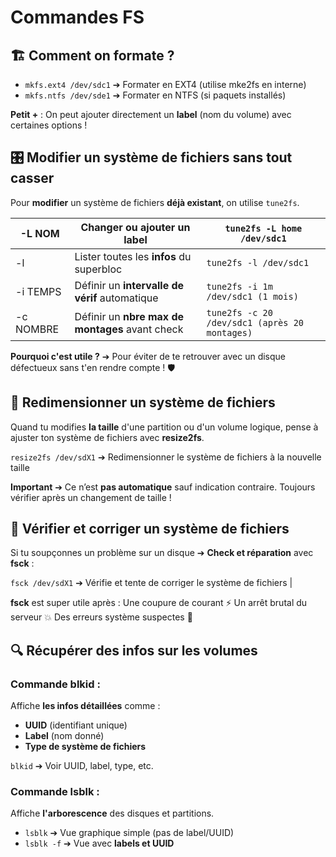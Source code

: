 # Commandes FS

## **🏗️ Comment on formate ?**

- `mkfs.ext4 /dev/sdc1` ➔ Formater en EXT4 (utilise mke2fs en interne)
- `mkfs.ntfs /dev/sde1` ➔ Formater en NTFS (si paquets installés)


**Petit +** : On peut ajouter directement un **label** (nom du volume) avec certaines options !



## **🎛️ Modifier un système de fichiers sans tout casser**

Pour **modifier** un système de fichiers **déjà existant**, on utilise `tune2fs`.

| -L NOM | Changer ou ajouter un **label** | `tune2fs -L home /dev/sdc1` |
|----|----|----|
| -l | Lister toutes les **infos** du superbloc | `tune2fs -l /dev/sdc1` |
| -i TEMPS | Définir un **intervalle de vérif** automatique | `tune2fs -i 1m /dev/sdc1 (1 mois)` |
| -c NOMBRE | Définir un **nbre max de montages** avant check | `tune2fs -c 20 /dev/sdc1 (après 20 montages)` |

**Pourquoi c'est utile ?** ➔ Pour éviter de te retrouver avec un disque défectueux sans t'en rendre compte ! 🛡️



## **📏 Redimensionner un système de fichiers**

Quand tu modifies **la taille** d'une partition ou d'un volume logique, pense à ajuster ton système de fichiers avec **resize2fs**.

`resize2fs /dev/sdX1` ➔ Redimensionner le système de fichiers à la nouvelle taille

**Important** ➔ Ce n’est **pas automatique** sauf indication contraire. Toujours vérifier après un changement de taille !



## **🧹 Vérifier et corriger un système de fichiers**

Si tu soupçonnes un problème sur un disque ➔ **Check et réparation** avec **fsck** :

`fsck /dev/sdX1` ➔ Vérifie et tente de corriger le système de fichiers |

**fsck** est super utile après : Une coupure de courant ⚡ Un arrêt brutal du serveur 💥 Des erreurs système suspectes 🧐



## **🔍 Récupérer des infos sur les volumes**

### Commande **blkid** :
Affiche **les infos détaillées** comme : 
- **UUID** (identifiant unique)
- **Label** (nom donné)
- **Type de système de fichiers**

`blkid` ➔ Voir UUID, label, type, etc.


### Commande **lsblk** :
Affiche **l'arborescence** des disques et partitions.

- `lsblk`    ➔ Vue graphique simple (pas de label/UUID)
- `lsblk -f` ➔ Vue avec **labels et UUID** 



